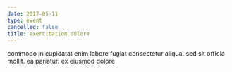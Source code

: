 ```yaml
---
date: 2017-05-11
type: event
cancelled: false
title: exercitation dolore
---
```

commodo in cupidatat enim labore fugiat consectetur aliqua. sed sit officia mollit. ea pariatur. ex eiusmod dolore